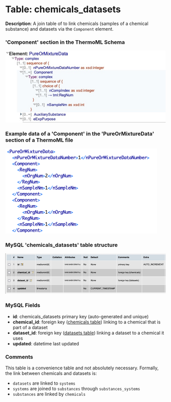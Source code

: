 # Table: chemicals_datasets

**Description**: A join table of to link chemicals (samples of a chemical substance) and datasets via the `Component` element.

### 'Component' section in the ThermoML Schema
![ThermoML Schema](../images/thermoml/thermoml_schema_component.jpg)

### Example data of a 'Component' in the 'PureOrMixtureData' section of a ThermoML file
![ThermoML Example](../images/thermoml/thermoml_example_components.png)

### MySQL 'chemicals_datasets' table structure
![MySQL Structure](../images/mysql/mysql_chemicals_datasets.jpg)

### MySQL Fields
* **id**: chemicals_datasets primary key (auto-generated and unique)
* **chemical_id**: foreign key ([chemicals table](table_chemicals.md)) linking to a chemical that is part of a dataset
* **dataset_id**: foreign key ([datasets table](table_datasets.md)) linking a dataset to a chemical it uses
* **updated**: datetime last updated

### Comments
This table is a convenience table and not absolutely necessary. Formally, the link between chemicals and datasets is:
- `datasets` are linked to `systems`
- `systems` are joined to `substances` through `substances_systems`
- `substances` are linked by `chemicals`